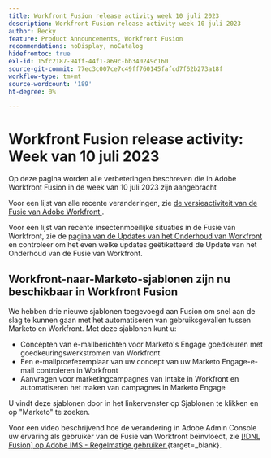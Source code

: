 ```yaml
---
title: Workfront Fusion release activity week 10 juli 2023
description: Workfront Fusion release activity week 10 juli 2023
author: Becky
feature: Product Announcements, Workfront Fusion
recommendations: noDisplay, noCatalog
hidefromtoc: true
exl-id: 15fc2187-94ff-44f1-a69c-bb340249c160
source-git-commit: 77ec3c007ce7c49ff760145fafcd7f62b273a18f
workflow-type: tm+mt
source-wordcount: '189'
ht-degree: 0%

---
```


# Workfront Fusion release activity: Week van 10 juli 2023

Op deze pagina worden alle verbeteringen beschreven die in Adobe Workfront Fusion in de week van 10 juli 2023 zijn aangebracht

Voor een lijst van alle recente veranderingen, zie [ de versieactiviteit van de Fusie van Adobe Workfront ](/help/workfront-fusion/fusion-product-releases/fusion-release-activity.md).

Voor een lijst van recente insectenmoeilijke situaties in de Fusie van Workfront, zie de [ pagina van de Updates van het Onderhoud van Workfront ](https://experienceleague.adobe.com/docs/workfront-known-issues/releases/current-updates.html?lang=nl-NL) en controleer om het even welke updates geëtiketteerd de Update van het Onderhoud van de Fusie van Workfront.

## Workfront-naar-Marketo-sjablonen zijn nu beschikbaar in Workfront Fusion

We hebben drie nieuwe sjablonen toegevoegd aan Fusion om snel aan de slag te kunnen gaan met het automatiseren van gebruiksgevallen tussen Marketo en Workfront. Met deze sjablonen kunt u:

* Concepten van e-mailberichten voor Marketo&#39;s Engage goedkeuren met goedkeuringswerkstromen van Workfront
* Een e-mailproefexemplaar van uw concept van uw Marketo Engage-e-mail controleren in Workfront
* Aanvragen voor marketingcampagnes van Intake in Workfront en automatiseren het maken van campagnes in Marketo Engage

U vindt deze sjablonen door in het linkervenster op Sjablonen te klikken en op &quot;Marketo&quot; te zoeken.

Voor een video beschrijvend hoe de verandering in Adobe Admin Console uw ervaring als gebruiker van de Fusie van Workfront beïnvloedt, zie [[!DNL Fusion]  op Adobe IMS - Regelmatige gebruiker ](https://video.tv.adobe.com/v/3412465/){target=_blank}.

